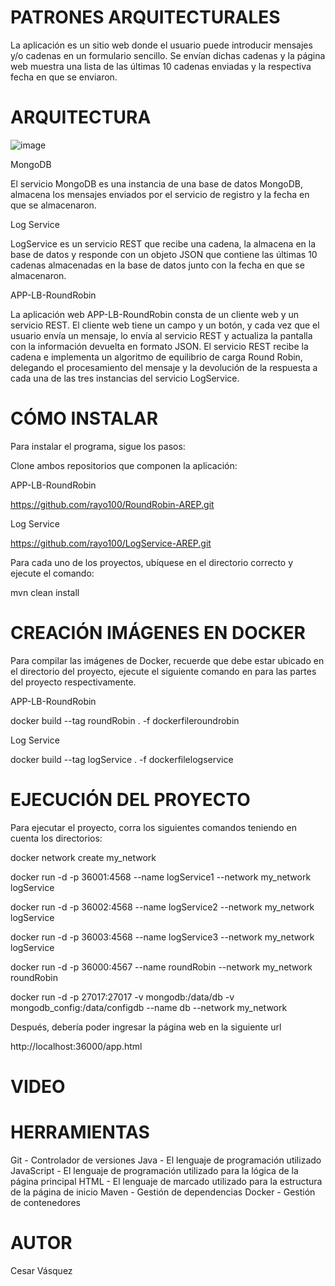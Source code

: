 # PATRONES ARQUITECTURALES

La aplicación es un sitio web donde el usuario puede introducir mensajes y/o cadenas en un formulario sencillo. Se envían dichas cadenas y la página web muestra una lista de las últimas 10 cadenas enviadas y la respectiva fecha en que se enviaron.

# ARQUITECTURA

![image](https://github.com/rayo100/LogService-AREP/assets/89558695/3f4081ed-7f9d-4dc2-82b7-171e2fb2e785)

MongoDB

  El servicio MongoDB es una instancia de una base de datos MongoDB, almacena los mensajes enviados por el servicio de registro y la fecha en que se almacenaron.

Log Service

  LogService es un servicio REST que recibe una cadena, la almacena en la base de datos y responde con un objeto JSON que contiene las últimas 10 cadenas almacenadas en la base de datos junto con la fecha en que se almacenaron.

APP-LB-RoundRobin

  La aplicación web APP-LB-RoundRobin consta de un cliente web y un servicio REST. El cliente web tiene un campo y un botón, y cada vez que el usuario envía un mensaje, lo envía al servicio REST y actualiza la pantalla con la información devuelta en formato JSON. El servicio REST recibe la cadena e implementa un algoritmo de equilibrio de carga Round Robin, delegando el procesamiento del mensaje y la devolución de la respuesta a cada una de las tres instancias del servicio LogService.

# CÓMO INSTALAR

Para instalar el programa, sigue los pasos:

Clone ambos repositorios que componen la aplicación:

APP-LB-RoundRobin

  https://github.com/rayo100/RoundRobin-AREP.git

Log Service

  https://github.com/rayo100/LogService-AREP.git

Para cada uno de los proyectos, ubíquese en el directorio correcto y ejecute el comando:

  mvn clean install

# CREACIÓN IMÁGENES EN DOCKER

Para compilar las imágenes de Docker, recuerde que debe estar ubicado en el directorio del proyecto, ejecute el siguiente comando en para las partes del proyecto respectivamente. 

APP-LB-RoundRobin

  docker build --tag roundRobin . -f dockerfileroundrobin

Log Service

  docker build --tag logService . -f dockerfilelogservice

# EJECUCIÓN DEL PROYECTO

Para ejecutar el proyecto, corra los siguientes comandos teniendo en cuenta los directorios:

  docker network create my_network
  
  docker run -d -p 36001:4568 --name logService1 --network my_network logService
  
  docker run -d -p 36002:4568 --name logService2 --network my_network logService

  docker run -d -p 36003:4568 --name logService3 --network my_network logService

  docker run -d -p 36000:4567 --name roundRobin --network my_network roundRobin
  
  docker run -d -p 27017:27017 -v mongodb:/data/db -v mongodb_config:/data/configdb --name db --network my_network 

Después, debería poder ingresar la página web en la siguiente url

  http://localhost:36000/app.html

# VIDEO

  

# HERRAMIENTAS

  Git - Controlador de versiones
  Java - El lenguaje de programación utilizado
  JavaScript - El lenguaje de programación utilizado para la lógica de la página principal
  HTML - El lenguaje de marcado utilizado para la estructura de la página de inicio
  Maven - Gestión de dependencias
  Docker - Gestión de contenedores

# AUTOR

Cesar Vásquez



  
